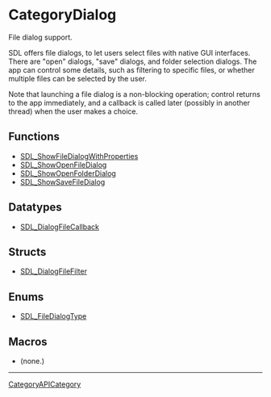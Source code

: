 # CategoryDialog

File dialog support.

SDL offers file dialogs, to let users select files with native GUI
interfaces. There are "open" dialogs, "save" dialogs, and folder selection
dialogs. The app can control some details, such as filtering to specific
files, or whether multiple files can be selected by the user.

Note that launching a file dialog is a non-blocking operation; control
returns to the app immediately, and a callback is called later (possibly in
another thread) when the user makes a choice.

<!-- END CATEGORY DOCUMENTATION -->

## Functions

<!-- DO NOT HAND-EDIT CATEGORY LISTS, THEY ARE AUTOGENERATED AND WILL BE OVERWRITTEN, BASED ON TAGS IN INDIVIDUAL PAGE FOOTERS. EDIT THOSE INSTEAD. -->
<!-- BEGIN CATEGORY LIST: CategoryDialog, CategoryAPIFunction -->
- [SDL_ShowFileDialogWithProperties](SDL_ShowFileDialogWithProperties)
- [SDL_ShowOpenFileDialog](SDL_ShowOpenFileDialog)
- [SDL_ShowOpenFolderDialog](SDL_ShowOpenFolderDialog)
- [SDL_ShowSaveFileDialog](SDL_ShowSaveFileDialog)
<!-- END CATEGORY LIST -->

## Datatypes

<!-- DO NOT HAND-EDIT CATEGORY LISTS, THEY ARE AUTOGENERATED AND WILL BE OVERWRITTEN, BASED ON TAGS IN INDIVIDUAL PAGE FOOTERS. EDIT THOSE INSTEAD. -->
<!-- BEGIN CATEGORY LIST: CategoryDialog, CategoryAPIDatatype -->
- [SDL_DialogFileCallback](SDL_DialogFileCallback)
<!-- END CATEGORY LIST -->

## Structs

<!-- DO NOT HAND-EDIT CATEGORY LISTS, THEY ARE AUTOGENERATED AND WILL BE OVERWRITTEN, BASED ON TAGS IN INDIVIDUAL PAGE FOOTERS. EDIT THOSE INSTEAD. -->
<!-- BEGIN CATEGORY LIST: CategoryDialog, CategoryAPIStruct -->
- [SDL_DialogFileFilter](SDL_DialogFileFilter)
<!-- END CATEGORY LIST -->

## Enums

<!-- DO NOT HAND-EDIT CATEGORY LISTS, THEY ARE AUTOGENERATED AND WILL BE OVERWRITTEN, BASED ON TAGS IN INDIVIDUAL PAGE FOOTERS. EDIT THOSE INSTEAD. -->
<!-- BEGIN CATEGORY LIST: CategoryDialog, CategoryAPIEnum -->
- [SDL_FileDialogType](SDL_FileDialogType)
<!-- END CATEGORY LIST -->

## Macros

<!-- DO NOT HAND-EDIT CATEGORY LISTS, THEY ARE AUTOGENERATED AND WILL BE OVERWRITTEN, BASED ON TAGS IN INDIVIDUAL PAGE FOOTERS. EDIT THOSE INSTEAD. -->
<!-- BEGIN CATEGORY LIST: CategoryDialog, CategoryAPIMacro -->
- (none.)
<!-- END CATEGORY LIST -->


----
[CategoryAPICategory](CategoryAPICategory)


